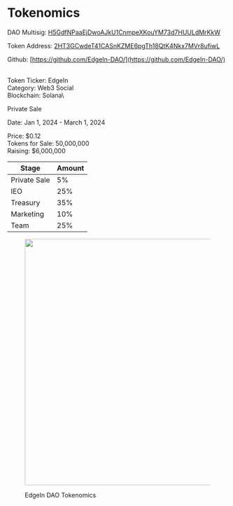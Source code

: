 # Tokenomics



DAO Multisig:       [H5GdfNPaaEjDwoAJkU1CnmpeXKouYM73d7HUULdMrKkW](https://explorer.solana.com/address/H5GdfNPaaEjDwoAJkU1CnmpeXKouYM73d7HUULdMrKkW)

Token Address:    [2HT3GCwdeT41CASnKZME6pgTh18QtK4Nkx7MVr8ufiwL](https://explorer.solana.com/address/2HT3GCwdeT41CASnKZME6pgTh18QtK4Nkx7MVr8ufiwL)

Github: [https://github.com/EdgeIn-DAO/](https://github.com/EdgeIn-DAO/)

\
Token Ticker:                          EdgeIn\
Category:                                Web3 Social\
Blockchain:                             Solana\


Private Sale&#x20;

Date: Jan 1, 2024 - March 1, 2024&#x20;

Price:   $0.12\
Tokens for Sale: 50,000,000 \
Raising: $6,000,000&#x20;

| Stage        | Amount |
| ------------ | ------ |
| Private Sale | 5%     |
| IEO          | 25%    |
| Treasury     | 35%    |
| Marketing    | 10%    |
| Team         | 25%    |



<figure><img src=".gitbook/assets/Screenshot 2024-01-04 at 6.20.27 AM.png" alt="" width="563"><figcaption><p>EdgeIn DAO Tokenomics</p></figcaption></figure>

